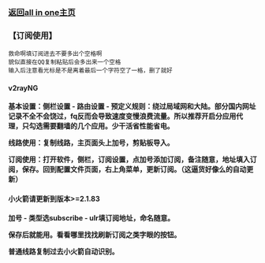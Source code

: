 ### [返回all in one主页](https://catcatroll.fun/)

### 【订阅使用】

```
救命啊填订阅进去不要多出个空格啊
貌似直接在QQ复制粘贴后会多出来一个空格
输入后注意看光标是不是离着最后一个字符空了一格，删了就好
```

#### v2rayNG

**基本设置：侧栏设置 - 路由设置 - 预定义规则：绕过局域网和大陆。部分国内网址记录不全不会饶过，fq反而会导致速度变慢浪费流量。所以推荐开启分应用代理，只勾选需要翻墙的几个应用。少干活省性能省电。**

**线路使用：复制线路，主页面头上加号，剪贴板导入。**

**订阅使用：打开软件，侧栏，订阅设置，点加号添加订阅，备注随意，地址填入订阅，保存。回到配置文件页面，右上角菜单，更新订阅。（这逼货好像么的自动更新）**

#### 小火箭请更新到版本>=2.1.83

**加号 - 类型选subscribe - ulr填订阅地址，命名随意。**

**保存后就能用。看看哪里找找刷新订阅之类字眼的按钮。**

**普通线路复制过去小火箭自动识别。**
